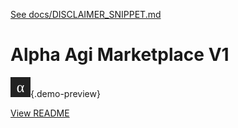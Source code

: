 [See docs/DISCLAIMER_SNIPPET.md](../DISCLAIMER_SNIPPET.md)

# Alpha Agi Marketplace V1

![preview](../alpha_agi_insight_v1/favicon.svg){.demo-preview}

[View README](../../alpha_factory_v1/demos/alpha_agi_marketplace_v1/README.md)
